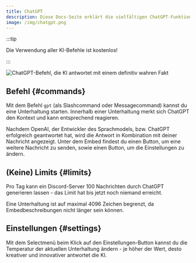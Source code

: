 ```yaml
---
title: ChatGPT
description: Diese Docs-Seite erklärt die vielfältigen ChatGPT-Funktionen.
image: /img/chatgpt.png
---
```


:::tip

Die Verwendung aller KI-Befehle ist kostenlos!

:::

![ChatGPT-Befehl, die KI antwortet mit einem definitiv wahren Fakt](/img/chatgpt.png)

## Befehl {#commands}

Mit dem Befehl `gpt` (als Slashcommand oder Messagecommand) kannst du eine Unterhaltung starten. Innerhalb einer Unterhaltung merkt sich ChatGPT den Kontext und kann entsprechend reagieren.

Nachdem OpenAI, der Entwickler des Sprachmodels, bzw. ChatGPT erfolgreich geantwortet hat, wird die Antwort in Kombination mit deiner Nachricht angezeigt. Unter dem Embed findest du einen Button, um eine weitere Nachricht zu senden, sowie einen Button, um die Einstellungen zu ändern.

## (Keine) Limits {#limits}

Pro Tag kann ein Discord-Server 100 Nachrichten durch ChatGPT generieren lassen - das Limit hat bis jetzt noch niemand erreicht.

Eine Unterhaltung ist auf maximal 4096 Zeichen begrenzt, da Embedbeschreibungen nicht länger sein können.

## Einstellungen {#settings}

Mit dem Selectmenü beim Klick auf den Einstellungen-Button kannst du die Temperatur der aktuellen Unterhaltung ändern - je höher der Wert, desto kreativer und innovativer antwortet die KI.
